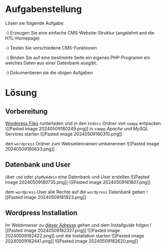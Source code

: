 # Aufgabenstellung
Lösen sie folgende Aufgabe:

-) Erzeugen Sie eine einfache CMS-Website-Struktur (angelehnt and die HTL-Homepage)

-) Testen Sie verschiedene CMS-Funktionen

-) Binden Sie auf eine bestimmte Seite ein eigenes PHP-Programm ein welches Daten aus einer Datenbank ausgibt.

-) Dokumentieren sie die obigen Aufgaben

# Lösung

## Vorbereitung
[Wordpress Files](https://wordpress.org/download/) runterladen und in den `htdocs` Ordner von `xampp` entpacken
![[Pasted image 20240509180249.png]]
in `xampp` *Apache* und *MySQL* Services starten
![[Pasted image 20240509180310.png]]

den `wordpress` Ordner zum Webseitennamen umbenennen
![[Pasted image 20240509180633.png]]

## Datenbank und User
über `cmd` oder `phpMyAdmin` eine Datenbank und User erstellen
![[Pasted image 20240509180735.png]]
![[Pasted image 20240509181807.png]]

dem `wordpress` User alle Rechte auf die `wordpress` Datenbank geben
![[Pasted image 20240509181923.png]]


## Wordpress Installation
Im Webbrowser zu [dieser Adresse](http://localhost:80/htl-nachbau/wp-admin/setup-config.php) gehen und dem Installguide folgen
![[Pasted image 20240509182327.png]]
![[Pasted image 20240509182422.png]]
und die Installation starten
![[Pasted image 20240509182441.png]]
![[Pasted image 20240509182620.png]]

